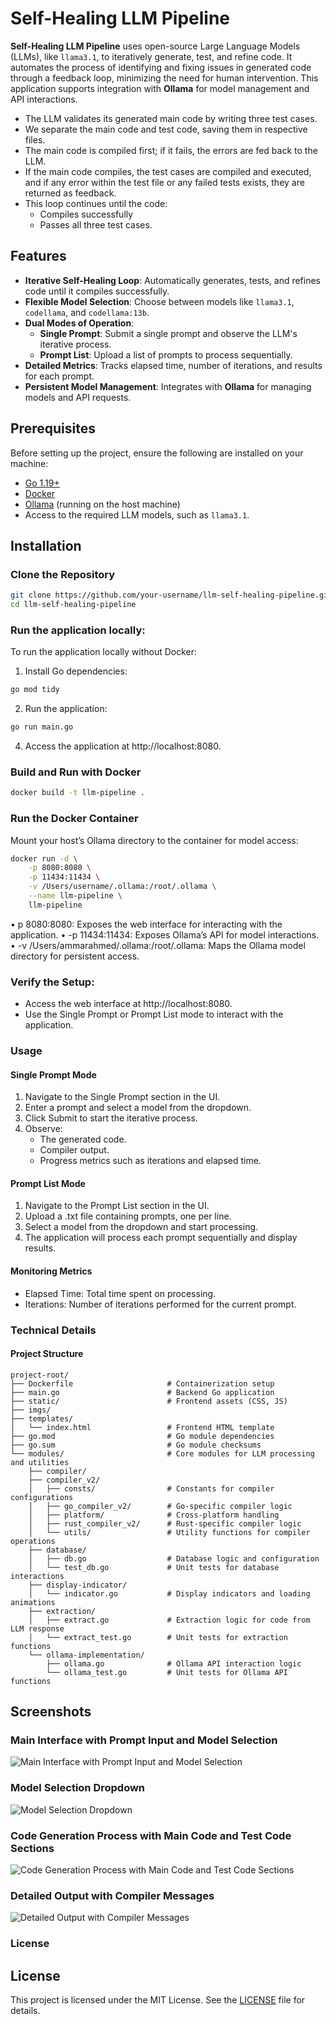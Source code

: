 # Self-Healing LLM Pipeline

**Self-Healing LLM Pipeline** uses open-source Large Language Models (LLMs), like `llama3.1`, to iteratively generate, test, and refine code. It automates the process of identifying and fixing issues in generated code through a feedback loop, minimizing the need for human intervention. This application supports integration with **Ollama** for model management and API interactions.

- The LLM validates its generated main code by writing three test cases.
- We separate the main code and test code, saving them in respective files.
- The main code is compiled first; if it fails, the errors are fed back to the LLM.
- If the main code compiles, the test cases are compiled and executed, and if any error within the test file or any failed tests exists, they are returned as feedback.
- This loop continues until the code:
  - Compiles successfully
  - Passes all three test cases.

## Features

- **Iterative Self-Healing Loop**: Automatically generates, tests, and refines code until it compiles successfully.
- **Flexible Model Selection**: Choose between models like `llama3.1`, `codellama`, and `codellama:13b`.
- **Dual Modes of Operation**:
  - **Single Prompt**: Submit a single prompt and observe the LLM's iterative process.
  - **Prompt List**: Upload a list of prompts to process sequentially.
- **Detailed Metrics**: Tracks elapsed time, number of iterations, and results for each prompt.
- **Persistent Model Management**: Integrates with **Ollama** for managing models and API requests.

## Prerequisites

Before setting up the project, ensure the following are installed on your machine:

- [Go 1.19+](https://golang.org/dl/)
- [Docker](https://www.docker.com/get-started)
- [Ollama](https://ollama.com/) (running on the host machine)
- Access to the required LLM models, such as `llama3.1`.

## Installation

### Clone the Repository

```bash
git clone https://github.com/your-username/llm-self-healing-pipeline.git
cd llm-self-healing-pipeline
```

### Run the application locally:

To run the application locally without Docker:
1.	Install Go dependencies:
```bash
go mod tidy
```
2.	Run the application:
```bash
go run main.go
```

4.	Access the application at http://localhost:8080.
   
### Build and Run with Docker

```bash
docker build -t llm-pipeline .
```

### Run the Docker Container 
Mount your host’s Ollama directory to the container for model access:

```bash
docker run -d \
    -p 8080:8080 \
    -p 11434:11434 \
    -v /Users/username/.ollama:/root/.ollama \
    --name llm-pipeline \
    llm-pipeline

```
• p 8080:8080: Exposes the web interface for interacting with the application.
•	-p 11434:11434: Exposes Ollama’s API for model interactions.
•	-v /Users/ammarahmed/.ollama:/root/.ollama: Maps the Ollama model directory for persistent access.



### Verify the Setup:
- Access the web interface at http://localhost:8080.
- Use the Single Prompt or Prompt List mode to interact with the application.


### Usage

#### Single Prompt Mode

1.	Navigate to the Single Prompt section in the UI.
2.	Enter a prompt and select a model from the dropdown.
3.	Click Submit to start the iterative process.
4.	Observe:
	- The generated code.
	- Compiler output.
	- Progress metrics such as iterations and elapsed time.

#### Prompt List Mode

1.	Navigate to the Prompt List section in the UI.
2.	Upload a .txt file containing prompts, one per line.
3.	Select a model from the dropdown and start processing.
4.	The application will process each prompt sequentially and display results.

#### Monitoring Metrics

- Elapsed Time: Total time spent on processing.
- Iterations: Number of iterations performed for the current prompt.

### Technical Details

#### Project Structure

```
project-root/
├── Dockerfile                     # Containerization setup
├── main.go                        # Backend Go application
├── static/                        # Frontend assets (CSS, JS)
├── imgs/
├── templates/
│   └── index.html                 # Frontend HTML template
├── go.mod                         # Go module dependencies
├── go.sum                         # Go module checksums
└── modules/                       # Core modules for LLM processing and utilities
    ├── compiler/                  
    ├── compiler_v2/
    │   ├── consts/                # Constants for compiler configurations
    │   ├── go_compiler_v2/        # Go-specific compiler logic
    │   ├── platform/              # Cross-platform handling
    │   ├── rust_compiler_v2/      # Rust-specific compiler logic
    │   └── utils/                 # Utility functions for compiler operations
    ├── database/                  
    │   ├── db.go                  # Database logic and configuration
    │   └── test_db.go             # Unit tests for database interactions
    ├── display-indicator/         
    │   └── indicator.go           # Display indicators and loading animations
    ├── extraction/                
    │   ├── extract.go             # Extraction logic for code from LLM response
    │   └── extract_test.go        # Unit tests for extraction functions
    └── ollama-implementation/     
        ├── ollama.go              # Ollama API interaction logic
        └── ollama_test.go         # Unit tests for Ollama API functions
```


## Screenshots

### Main Interface with Prompt Input and Model Selection

![Main Interface with Prompt Input and Model Selection](static/imgs/img1.png)

### Model Selection Dropdown

![Model Selection Dropdown](static/imgs/img4.png)

### Code Generation Process with Main Code and Test Code Sections

![Code Generation Process with Main Code and Test Code Sections](static/imgs/img2.png)

### Detailed Output with Compiler Messages

![Detailed Output with Compiler Messages](static/imgs/img3.png)

### License

## License

This project is licensed under the MIT License. See the [LICENSE](LICENSE) file for details.
